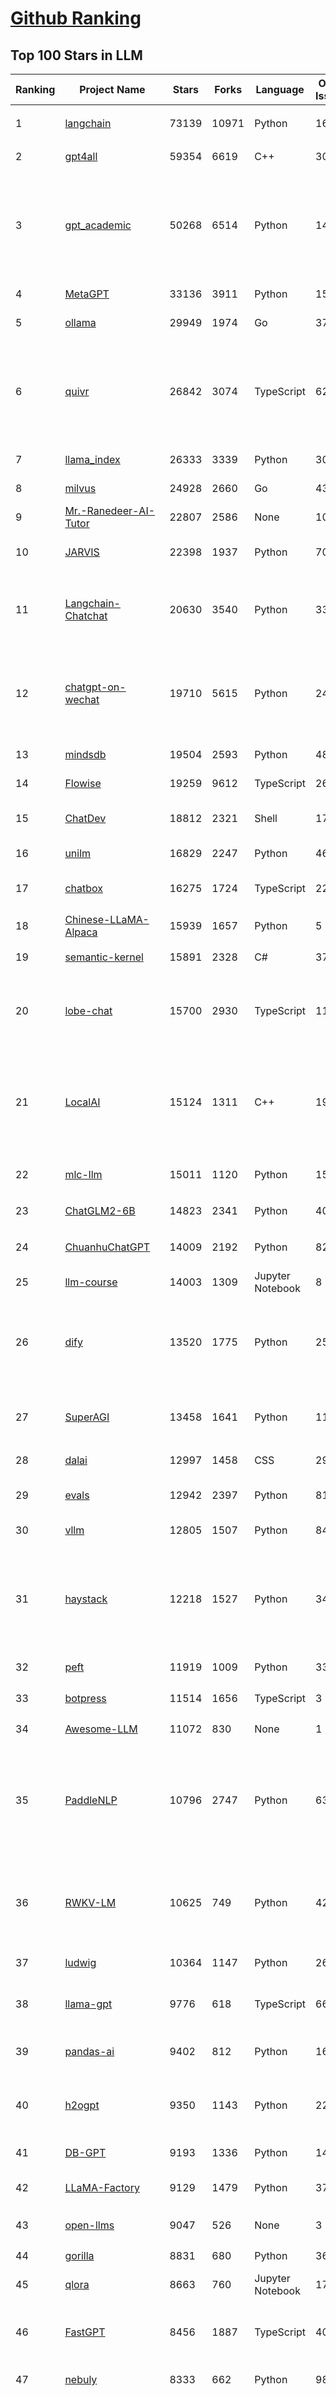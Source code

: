 [Github Ranking](../README.md)
==========

## Top 100 Stars in LLM

| Ranking | Project Name | Stars | Forks | Language | Open Issues | Description | Last Commit |
| ------- | ------------ | ----- | ----- | -------- | ----------- | ----------- | ----------- |
| 1 | [langchain](https://github.com/langchain-ai/langchain) | 73139 | 10971 | Python | 1676 | ⚡ Building applications with LLMs through composability ⚡ | 2024-01-08T02:45:31Z |
| 2 | [gpt4all](https://github.com/nomic-ai/gpt4all) | 59354 | 6619 | C++ | 305 | gpt4all: open-source LLM chatbots that you can run anywhere | 2024-01-07T13:15:56Z |
| 3 | [gpt_academic](https://github.com/binary-husky/gpt_academic) | 50268 | 6514 | Python | 148 | 为ChatGPT/GLM提供实用化交互界面，特别优化论文阅读/润色/写作体验，模块化设计，支持自定义快捷按钮&函数插件，支持Python和C++等项目剖析&自译解功能，PDF/LaTex论文翻译&总结功能，支持并行问询多种LLM模型，支持chatglm2等本地模型。兼容文心一言, moss, llama2, rwkv, claude2, 通义千问, 书生, 讯飞星火等。 | 2024-01-07T11:13:13Z |
| 4 | [MetaGPT](https://github.com/geekan/MetaGPT) | 33136 | 3911 | Python | 154 | 🌟 The Multi-Agent Framework: Given one line Requirement, return PRD, Design, Tasks, Repo | 2024-01-08T02:18:59Z |
| 5 | [ollama](https://github.com/jmorganca/ollama) | 29949 | 1974 | Go | 373 | Get up and running with Llama 2 and other large language models locally | 2024-01-08T02:47:15Z |
| 6 | [quivr](https://github.com/StanGirard/quivr) | 26842 | 3074 | TypeScript | 62 | Your GenAI Second Brain 🧠  A personal productivity assistant (RAG) ⚡️🤖 Chat with your docs (PDF, CSV, ...)  & apps using Langchain, GPT 3.5 / 4 turbo, Private, Anthropic, VertexAI, Ollama, LLMs, that you can share with users !  Local & Private alternative to OpenAI GPTs & ChatGPT powered by retrieval-augmented generation  | 2024-01-07T23:40:02Z |
| 7 | [llama_index](https://github.com/run-llama/llama_index) | 26333 | 3339 | Python | 308 | LlamaIndex (formerly GPT Index) is a data framework for your LLM applications | 2024-01-08T03:15:22Z |
| 8 | [milvus](https://github.com/milvus-io/milvus) | 24928 | 2660 | Go | 439 | A cloud-native vector database, storage for next generation AI applications | 2024-01-08T03:04:15Z |
| 9 | [Mr.-Ranedeer-AI-Tutor](https://github.com/JushBJJ/Mr.-Ranedeer-AI-Tutor) | 22807 | 2586 | None | 10 | A GPT-4 AI Tutor Prompt for customizable personalized learning experiences. | 2023-11-18T21:18:14Z |
| 10 | [JARVIS](https://github.com/microsoft/JARVIS) | 22398 | 1937 | Python | 70 | JARVIS, a system to connect LLMs with ML community. Paper: https://arxiv.org/pdf/2303.17580.pdf | 2024-01-05T08:46:42Z |
| 11 | [Langchain-Chatchat](https://github.com/chatchat-space/Langchain-Chatchat) | 20630 | 3540 | Python | 33 | Langchain-Chatchat（原Langchain-ChatGLM）基于 Langchain 与 ChatGLM 等语言模型的本地知识库问答 \| Langchain-Chatchat (formerly langchain-ChatGLM), local knowledge based LLM (like ChatGLM) QA app with langchain  | 2024-01-07T13:59:06Z |
| 12 | [chatgpt-on-wechat](https://github.com/zhayujie/chatgpt-on-wechat) | 19710 | 5615 | Python | 248 | 基于大模型搭建的微信聊天机器人，同时支持微信、企业微信、公众号、飞书接入，可选择GPT3.5/GPT4.0/Claude/文心一言/讯飞星火/通义千问/Gemini/LinkAI，能处理文本、语音和图片，访问操作系统和互联网，支持基于自有知识库进行定制企业智能客服。 | 2024-01-05T10:52:01Z |
| 13 | [mindsdb](https://github.com/mindsdb/mindsdb) | 19504 | 2593 | Python | 485 | Build AI 🤖 using SQL | 2024-01-08T02:29:22Z |
| 14 | [Flowise](https://github.com/FlowiseAI/Flowise) | 19259 | 9612 | TypeScript | 267 | Drag & drop UI to build your customized LLM flow | 2024-01-07T00:35:45Z |
| 15 | [ChatDev](https://github.com/OpenBMB/ChatDev) | 18812 | 2321 | Shell | 17 | Create Customized Software using Natural Language Idea (through LLM-powered Multi-Agent Collaboration) | 2024-01-07T13:33:45Z |
| 16 | [unilm](https://github.com/microsoft/unilm) | 16829 | 2247 | Python | 465 | Large-scale Self-supervised Pre-training Across Tasks, Languages, and Modalities | 2023-12-30T02:30:06Z |
| 17 | [chatbox](https://github.com/Bin-Huang/chatbox) | 16275 | 1724 | TypeScript | 220 | Chatbox is a desktop client for ChatGPT, Claude and other LLMs, available on Windows, Mac, Linux | 2024-01-02T15:53:02Z |
| 18 | [Chinese-LLaMA-Alpaca](https://github.com/ymcui/Chinese-LLaMA-Alpaca) | 15939 | 1657 | Python | 5 | 中文LLaMA&Alpaca大语言模型+本地CPU/GPU训练部署 (Chinese LLaMA & Alpaca LLMs) | 2023-12-29T14:39:21Z |
| 19 | [semantic-kernel](https://github.com/microsoft/semantic-kernel) | 15891 | 2328 | C# | 377 | Integrate cutting-edge LLM technology quickly and easily into your apps | 2024-01-07T23:24:23Z |
| 20 | [lobe-chat](https://github.com/lobehub/lobe-chat) | 15700 | 2930 | TypeScript | 112 | 🤖 Lobe Chat - an open-source, high-performance chatbot framework that supports speech synthesis, multimodal, and extensible Function Call plugin system. Supports one-click free deployment of your private ChatGPT/LLM web application. | 2024-01-08T02:49:23Z |
| 21 | [LocalAI](https://github.com/mudler/LocalAI) | 15124 | 1311 | C++ | 194 | :robot: The free, Open Source OpenAI alternative. Self-hosted, community-driven and local-first. Drop-in replacement for OpenAI running on consumer-grade hardware. No GPU required. Runs ggml, gguf, GPTQ, onnx, TF compatible models: llama, llama2, rwkv, whisper, vicuna, koala, cerebras, falcon, dolly, starcoder, and many others | 2024-01-07T23:38:04Z |
| 22 | [mlc-llm](https://github.com/mlc-ai/mlc-llm) | 15011 | 1120 | Python | 151 | Enable everyone to develop, optimize and deploy AI models natively on everyone's devices. | 2024-01-07T23:41:15Z |
| 23 | [ChatGLM2-6B](https://github.com/THUDM/ChatGLM2-6B) | 14823 | 2341 | Python | 401 | ChatGLM2-6B: An Open Bilingual Chat LLM \| 开源双语对话语言模型 | 2023-12-14T09:38:44Z |
| 24 | [ChuanhuChatGPT](https://github.com/GaiZhenbiao/ChuanhuChatGPT) | 14009 | 2192 | Python | 82 | GUI for ChatGPT API and many LLMs. Supports agents, file-based QA, GPT finetuning and query with web search. All with a neat UI. | 2024-01-06T04:04:20Z |
| 25 | [llm-course](https://github.com/mlabonne/llm-course) | 14003 | 1309 | Jupyter Notebook | 8 | Course to get into Large Language Models (LLMs) with roadmaps and Colab notebooks. | 2024-01-06T14:53:36Z |
| 26 | [dify](https://github.com/langgenius/dify) | 13520 | 1775 | Python | 25 | An Open-Source Assistants API and GPTs alternative. Dify.AI is an LLM application development platform. It integrates the concepts of Backend as a Service and LLMOps, covering the core tech stack required for building generative AI-native applications, including a built-in RAG engine. | 2024-01-08T02:19:58Z |
| 27 | [SuperAGI](https://github.com/TransformerOptimus/SuperAGI) | 13458 | 1641 | Python | 115 | <⚡️> SuperAGI - A dev-first open source autonomous AI agent framework. Enabling developers to build, manage & run useful autonomous agents quickly and reliably. | 2024-01-05T13:14:32Z |
| 28 | [dalai](https://github.com/cocktailpeanut/dalai) | 12997 | 1458 | CSS | 297 | The simplest way to run LLaMA on your local machine | 2023-11-29T19:27:33Z |
| 29 | [evals](https://github.com/openai/evals) | 12942 | 2397 | Python | 81 | Evals is a framework for evaluating LLMs and LLM systems, and an open-source registry of benchmarks. | 2024-01-04T21:06:47Z |
| 30 | [vllm](https://github.com/vllm-project/vllm) | 12805 | 1507 | Python | 843 | A high-throughput and memory-efficient inference and serving engine for LLMs | 2024-01-08T03:06:45Z |
| 31 | [haystack](https://github.com/deepset-ai/haystack) | 12218 | 1527 | Python | 343 | :mag: LLM orchestration framework to build customizable, production-ready LLM applications. Connect components (models, vector DBs, file converters) to pipelines or agents that can interact with your data. With advanced retrieval methods, it's best suited for building RAG, question answering, semantic search or conversational agent chatbots. | 2024-01-07T18:32:11Z |
| 32 | [peft](https://github.com/huggingface/peft) | 11919 | 1009 | Python | 33 | 🤗 PEFT: State-of-the-art Parameter-Efficient Fine-Tuning. | 2024-01-08T02:52:30Z |
| 33 | [botpress](https://github.com/botpress/botpress) | 11514 | 1656 | TypeScript | 3 | The open-source hub to build & deploy GPT/LLM Agents ⚡️ | 2024-01-06T03:28:53Z |
| 34 | [Awesome-LLM](https://github.com/Hannibal046/Awesome-LLM) | 11072 | 830 | None | 1 | Awesome-LLM: a curated list of Large Language Model | 2024-01-05T08:00:14Z |
| 35 | [PaddleNLP](https://github.com/PaddlePaddle/PaddleNLP) | 10796 | 2747 | Python | 636 | 👑 Easy-to-use and powerful NLP and LLM library with 🤗 Awesome model zoo, supporting wide-range of NLP tasks from research to industrial applications, including 🗂Text Classification,  🔍 Neural Search, ❓ Question Answering, ℹ️ Information Extraction, 📄 Document Intelligence, 💌 Sentiment Analysis etc. | 2024-01-08T02:58:41Z |
| 36 | [RWKV-LM](https://github.com/BlinkDL/RWKV-LM) | 10625 | 749 | Python | 42 | RWKV is an RNN with transformer-level LLM performance. It can be directly trained like a GPT (parallelizable). So it's combining the best of RNN and transformer - great performance, fast inference, saves VRAM, fast training, "infinite" ctx_len, and free sentence embedding. | 2023-12-28T06:53:30Z |
| 37 | [ludwig](https://github.com/ludwig-ai/ludwig) | 10364 | 1147 | Python | 269 | Low-code framework for building custom LLMs, neural networks, and other AI models | 2024-01-06T01:52:25Z |
| 38 | [llama-gpt](https://github.com/getumbrel/llama-gpt) | 9776 | 618 | TypeScript | 66 | A self-hosted, offline, ChatGPT-like chatbot. Powered by Llama 2. 100% private, with no data leaving your device. New: Code Llama support! | 2023-12-22T14:22:23Z |
| 39 | [pandas-ai](https://github.com/gventuri/pandas-ai) | 9402 | 812 | Python | 161 | PandasAI is the Python library that integrates Gen AI into pandas, making data analysis conversational | 2024-01-06T10:39:38Z |
| 40 | [h2ogpt](https://github.com/h2oai/h2ogpt) | 9350 | 1143 | Python | 224 | Private Q&A and summarization of documents+images or chat with local GPT, 100% private, Apache 2.0. Supports Mixtral, llama.cpp, and more. Demo: https://gpt.h2o.ai/ https://codellama.h2o.ai/ | 2024-01-07T13:02:01Z |
| 41 | [DB-GPT](https://github.com/eosphoros-ai/DB-GPT) | 9193 | 1336 | Python | 143 | Revolutionizing Database Interactions with Private LLM Technology | 2024-01-08T01:40:05Z |
| 42 | [LLaMA-Factory](https://github.com/hiyouga/LLaMA-Factory) | 9129 | 1479 | Python | 37 | Easy-to-use LLM fine-tuning framework (LLaMA, BLOOM, Mistral, Baichuan, Qwen, ChatGLM) | 2024-01-07T15:56:53Z |
| 43 | [open-llms](https://github.com/eugeneyan/open-llms) | 9047 | 526 | None | 3 | 📋 A list of open LLMs available for commercial use. | 2024-01-06T07:47:56Z |
| 44 | [gorilla](https://github.com/ShishirPatil/gorilla) | 8831 | 680 | Python | 36 | Gorilla: An API store for LLMs | 2023-11-29T19:03:30Z |
| 45 | [qlora](https://github.com/artidoro/qlora) | 8663 | 760 | Jupyter Notebook | 178 | QLoRA: Efficient Finetuning of Quantized LLMs | 2023-10-03T12:37:11Z |
| 46 | [FastGPT](https://github.com/labring/FastGPT) | 8456 | 1887 | TypeScript | 40 | FastGPT is a knowledge-based QA system built on the LLM, offers out-of-the-box data processing and model invocation capabilities, allows for workflow orchestration through Flow visualization! | 2024-01-08T02:15:58Z |
| 47 | [nebuly](https://github.com/nebuly-ai/nebuly) | 8333 | 662 | Python | 98 | The user analytics platform for LLMs | 2023-10-28T10:19:07Z |
| 48 | [one-api](https://github.com/songquanpeng/one-api) | 8302 | 2136 | JavaScript | 266 | OpenAI 接口管理 & 分发系统，支持 Azure、Anthropic Claude、Google PaLM 2 & Gemini、智谱 ChatGLM、百度文心一言、讯飞星火认知、阿里通义千问、360 智脑以及腾讯混元，可用于二次分发管理 key，仅单可执行文件，已打包好 Docker 镜像，一键部署，开箱即用. OpenAI key management & redistribution system, using a single API for all LLMs, and features an English UI. | 2024-01-07T12:59:01Z |
| 49 | [llamafile](https://github.com/Mozilla-Ocho/llamafile) | 8260 | 414 | C++ | 19 | Distribute and run LLMs with a single file. | 2024-01-08T02:19:57Z |
| 50 | [ChatGLM3](https://github.com/THUDM/ChatGLM3) | 8253 | 885 | Python | 1 | ChatGLM3 series: Open Bilingual Chat LLMs \| 开源双语对话语言模型 | 2024-01-07T15:04:28Z |
| 51 | [petals](https://github.com/bigscience-workshop/petals) | 8211 | 422 | Python | 68 | 🌸 Run LLMs at home, BitTorrent-style. Fine-tuning and inference up to 10x faster than offloading | 2023-12-11T22:33:18Z |
| 52 | [WizardLM](https://github.com/nlpxucan/WizardLM) | 8153 | 649 | Python | 146 | LLMs build upon Evol Insturct: WizardLM, WizardCoder, WizardMath | 2024-01-04T14:06:29Z |
| 53 | [web-llm](https://github.com/mlc-ai/web-llm) | 8148 | 490 | TypeScript | 46 | Bringing large-language models and chat to web browsers. Everything runs inside the browser with no server support. | 2024-01-04T07:28:48Z |
| 54 | [Qwen](https://github.com/QwenLM/Qwen) | 7992 | 721 | Python | 97 | The official repo of Qwen (通义千问) chat & pretrained large language model proposed by Alibaba Cloud. | 2023-12-28T10:15:25Z |
| 55 | [Llama2-Chinese](https://github.com/FlagAlpha/Llama2-Chinese) | 7806 | 727 | Python | 126 | Llama中文社区，最好的中文Llama大模型，完全开源可商用 | 2023-12-28T09:11:15Z |
| 56 | [LLMsPracticalGuide](https://github.com/Mooler0410/LLMsPracticalGuide) | 7662 | 571 | None | 9 | A curated list of practical guide resources of LLMs (LLMs Tree, Examples, Papers) | 2023-11-22T21:09:38Z |
| 57 | [prompt-engineering-for-developers](https://github.com/datawhalechina/prompt-engineering-for-developers) | 7630 | 924 | Jupyter Notebook | 0 | 面向开发者的 LLM 入门教程，吴恩达大模型系列课程中文版 | 2023-12-13T05:40:51Z |
| 58 | [OpenLLM](https://github.com/bentoml/OpenLLM) | 7490 | 515 | Python | 43 | Operating LLMs in production | 2024-01-03T09:21:20Z |
| 59 | [deeplake](https://github.com/activeloopai/deeplake) | 7356 | 567 | Python | 52 | Database for AI. Store Vectors, Images, Texts, Videos, etc. Use with LLMs/LangChain. Store, query, version, & visualize any AI data. Stream data in real-time to PyTorch/TensorFlow. https://activeloop.ai | 2024-01-05T15:43:15Z |
| 60 | [TypeChat](https://github.com/microsoft/TypeChat) | 7310 | 344 | Python | 44 | TypeChat is a library that makes it easy to build natural language interfaces using types. | 2024-01-06T01:16:10Z |
| 61 | [Self-Hosting-Guide](https://github.com/mikeroyal/Self-Hosting-Guide) | 7192 | 358 | Dockerfile | 2 | Self-Hosting Guide. Learn all about  locally hosting (on premises & private web servers) and managing software applications by yourself or your organization. Including Cloud, LLMs, WireGuard, Automation, Home Assistant, and Networking. | 2024-01-04T22:57:02Z |
| 62 | [LLMSurvey](https://github.com/RUCAIBox/LLMSurvey) | 7190 | 573 | Python | 11 | The official GitHub page for the survey paper "A Survey of Large Language Models". | 2023-11-27T03:57:12Z |
| 63 | [MemGPT](https://github.com/cpacker/MemGPT) | 7139 | 777 | Python | 93 | Teaching LLMs memory management for unbounded context 📚🦙 | 2024-01-08T02:36:12Z |
| 64 | [anything-llm](https://github.com/Mintplex-Labs/anything-llm) | 7138 | 755 | JavaScript | 33 | Open-source ChatGPT experience for both open and closed source LLMs, embedders, and vector databases. Unlimited documents, messages, and concurrent users with permission management in one app. 👉 Desktop app beta: https://mintplexlabs.typeform.com/to/sFgD2TIb | 2024-01-08T01:26:58Z |
| 65 | [promptflow](https://github.com/microsoft/promptflow) | 7053 | 512 | Python | 41 | Build high-quality LLM apps - from prototyping, testing to production deployment and monitoring. | 2024-01-08T03:16:27Z |
| 66 | [embedchain](https://github.com/embedchain/embedchain) | 6721 | 1186 | Python | 125 | The Open Source RAG framework | 2024-01-08T02:42:07Z |
| 67 | [sweep](https://github.com/sweepai/sweep) | 6571 | 378 | Python | 252 | Sweep: AI-powered Junior Developer for small features and bug fixes. | 2024-01-05T06:13:24Z |
| 68 | [XAgent](https://github.com/OpenBMB/XAgent) | 6546 | 640 | Python | 24 | An Autonomous LLM Agent for Complex Task Solving | 2023-12-31T05:07:53Z |
| 69 | [mistral-src](https://github.com/mistralai/mistral-src) | 6182 | 463 | Jupyter Notebook | 60 | Reference implementation of Mistral AI 7B v0.1 model. | 2023-12-31T22:37:40Z |
| 70 | [DevOpsGPT](https://github.com/kuafuai/DevOpsGPT) | 6113 | 781 | HTML | 16 | Multi agent system for AI-driven software development. Combine LLM with DevOps tools to convert natural language requirements into working software. Supports any development language and extends the existing code. | 2023-12-12T08:15:26Z |
| 71 | [PowerInfer](https://github.com/SJTU-IPADS/PowerInfer) | 6020 | 309 | C | 47 | High-speed Large Language Model Serving on PCs with Consumer-grade GPUs | 2024-01-04T15:24:25Z |
| 72 | [activepieces](https://github.com/activepieces/activepieces) | 5990 | 610 | TypeScript | 92 | Your friendliest open source all-in-one automation tool ✨ Workflow automation tool 100+ integration / Enterprise automation tool / Zapier Alternative | 2024-01-07T23:41:45Z |
| 73 | [txtai](https://github.com/neuml/txtai) | 5952 | 441 | Python | 16 | 💡 All-in-one open-source embeddings database for semantic search, LLM orchestration and language model workflows | 2024-01-04T16:15:33Z |
| 74 | [awesome-langchain](https://github.com/kyrolabs/awesome-langchain) | 5923 | 392 | None | 0 | 😎 Awesome list of tools and projects with the awesome LangChain framework | 2023-12-25T12:47:44Z |
| 75 | [continue](https://github.com/continuedev/continue) | 5904 | 288 | Python | 61 | ⏩ Continue is an open-source autopilot for VS Code and JetBrains—the easiest way to code with any LLM | 2024-01-07T21:47:43Z |
| 76 | [openplayground](https://github.com/nat/openplayground) | 5889 | 439 | TypeScript | 55 | An LLM playground you can run on your laptop | 2023-12-21T17:38:10Z |
| 77 | [GPTCache](https://github.com/zilliztech/GPTCache) | 5862 | 410 | Python | 41 | Semantic cache for LLMs. Fully integrated with LangChain and llama_index.  | 2023-12-24T12:41:00Z |
| 78 | [wenda](https://github.com/wenda-LLM/wenda) | 5848 | 757 | JavaScript | 41 | 闻达：一个LLM调用平台。目标为针对特定环境的高效内容生成，同时考虑个人和中小企业的计算资源局限性，以及知识安全和私密性问题 | 2023-12-10T14:27:50Z |
| 79 | [streaming-llm](https://github.com/mit-han-lab/streaming-llm) | 5727 | 327 | Python | 29 | Efficient Streaming Language Models with Attention Sinks | 2023-10-25T21:11:11Z |
| 80 | [E2B](https://github.com/e2b-dev/E2B) | 5713 | 517 | Python | 35 | Cloud Runtime for AI Agents | 2024-01-05T13:06:41Z |
| 81 | [PentestGPT](https://github.com/GreyDGL/PentestGPT) | 5699 | 667 | Python | 19 | A GPT-empowered penetration testing tool | 2024-01-02T14:01:02Z |
| 82 | [RealChar](https://github.com/Shaunwei/RealChar) | 5578 | 659 | JavaScript | 58 | 🎙️🤖Create, Customize and Talk to your AI Character/Companion in Realtime (All in One Codebase!). Have a natural seamless conversation with AI everywhere (mobile, web and terminal) using LLM OpenAI GPT3.5/4, Anthropic Claude2, Chroma Vector DB, Whisper Speech2Text, ElevenLabs Text2Speech🎙️🤖 | 2024-01-02T05:37:03Z |
| 83 | [Chinese-LLaMA-Alpaca-2](https://github.com/ymcui/Chinese-LLaMA-Alpaca-2) | 5568 | 434 | Python | 13 | 中文LLaMA-2 & Alpaca-2大模型二期项目 + 64K超长上下文模型 (Chinese LLaMA-2 & Alpaca-2 LLMs with 64K long context models) | 2024-01-02T09:18:32Z |
| 84 | [ai](https://github.com/vercel/ai) | 5515 | 1104 | TypeScript | 71 | Build AI-powered applications with React, Svelte, Vue, and Solid | 2024-01-07T19:30:57Z |
| 85 | [llm](https://github.com/rustformers/llm) | 5465 | 313 | Rust | 74 | An ecosystem of Rust libraries for working with large language models | 2023-12-12T15:46:26Z |
| 86 | [burn](https://github.com/tracel-ai/burn) | 5431 | 215 | Rust | 130 | Burn is a new comprehensive dynamic Deep Learning Framework built using Rust with extreme flexibility, compute efficiency and portability as its primary goals. | 2024-01-08T01:51:50Z |
| 87 | [rags](https://github.com/run-llama/rags) | 5258 | 636 | Python | 20 | Build ChatGPT over your data, all with natural language | 2023-12-16T11:48:35Z |
| 88 | [Bard-API](https://github.com/dsdanielpark/Bard-API) | 5216 | 661 | Python | 41 | The unofficial python package that returns response of Google Bard through cookie value. | 2024-01-06T03:49:29Z |
| 89 | [Awesome-Chinese-LLM](https://github.com/HqWu-HITCS/Awesome-Chinese-LLM) | 5209 | 449 | None | 0 | 整理开源的中文大语言模型，以规模较小、可私有化部署、训练成本较低的模型为主，包括底座模型，垂直领域微调及应用，数据集与教程等。 | 2023-12-27T14:19:30Z |
| 90 | [postgresml](https://github.com/postgresml/postgresml) | 5062 | 225 | Rust | 62 | The GPU-powered AI application database. Get your app to market faster using the simplicity of SQL and the latest NLP, ML + LLM models. | 2024-01-05T22:43:00Z |
| 91 | [OpenChat](https://github.com/openchatai/OpenChat) | 4939 | 748 | Blade | 38 | LLMs custom-chatbots console ⚡ | 2024-01-07T20:05:27Z |
| 92 | [skypilot](https://github.com/skypilot-org/skypilot) | 4820 | 308 | Python | 252 | SkyPilot: Run LLMs, AI, and Batch jobs on any cloud. Get maximum savings, highest GPU availability, and managed execution—all with a simple interface. | 2024-01-08T01:21:49Z |
| 93 | [BigDL](https://github.com/intel-analytics/BigDL) | 4696 | 1173 | Jupyter Notebook | 699 | Accelerate LLM with low-bit (FP4 / INT4 / FP8 / INT8) optimizations using bigdl-llm | 2024-01-08T02:44:35Z |
| 94 | [lit-gpt](https://github.com/Lightning-AI/lit-gpt) | 4687 | 472 | Python | 124 | Hackable implementation of state-of-the-art open-source LLMs based on nanoGPT. Supports flash attention, 4-bit and 8-bit quantization, LoRA and LLaMA-Adapter fine-tuning, pre-training. Apache 2.0-licensed. | 2024-01-06T20:02:35Z |
| 95 | [chat-ui](https://github.com/huggingface/chat-ui) | 4680 | 593 | TypeScript | 112 | Open source codebase powering the HuggingChat app | 2024-01-06T21:39:37Z |
| 96 | [CodeGen](https://github.com/salesforce/CodeGen) | 4588 | 352 | Python | 36 | CodeGen is a family of open-source model for program synthesis. Trained on TPU-v4. Competitive with OpenAI Codex. | 2023-12-20T21:08:52Z |
| 97 | [xiaogpt](https://github.com/yihong0618/xiaogpt) | 4511 | 660 | Python | 46 | Play ChatGPT and other LLM with Xiaomi AI Speaker | 2024-01-08T02:03:28Z |
| 98 | [SillyTavern](https://github.com/SillyTavern/SillyTavern) | 4476 | 1383 | JavaScript | 170 | LLM Frontend for Power Users. | 2024-01-07T23:05:41Z |
| 99 | [LLM-Agent-Paper-List](https://github.com/WooooDyy/LLM-Agent-Paper-List) | 4389 | 261 | None | 7 | The paper list of the 86-page paper "The Rise and Potential of Large Language Model Based Agents: A Survey" by Zhiheng Xi et al. | 2023-12-20T12:10:09Z |
| 100 | [flyte](https://github.com/flyteorg/flyte) | 4318 | 457 | Go | 803 | Scalable and flexible workflow orchestration platform that seamlessly unifies data, ML and analytics stacks. | 2024-01-07T07:11:01Z |

